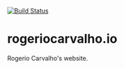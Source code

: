 [![Build Status](https://api.travis-ci.org/rogah/rogeriocarvalho.io.svg)](https://travis-ci.org/rogah/rogeriocarvalho.io)


rogeriocarvalho.io
========

Rogerio Carvalho's website.
